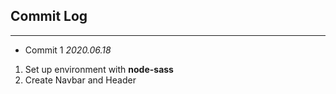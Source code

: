 ## Commit Log

---

- Commit 1 _2020.06.18_

1. Set up environment with **node-sass**
1. Create Navbar and Header
